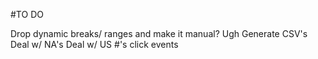 #TO DO

Drop dynamic breaks/ ranges and make it manual? Ugh
Generate CSV's
Deal w/ NA's
Deal w/ US #'s
click events
